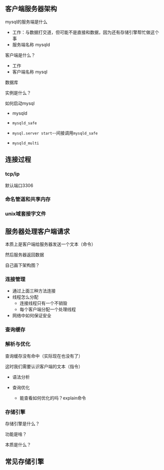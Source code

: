 ## 客户端服务器架构

mysql的服务端是什么

- 工作：与数据打交道，但可能不是直接和数据，因为还有存储引擎帮忙做这个事
- 服务端名称 mysqld 

客户端是什么？

- 工作
- 客户端名称 mysql

数据库

实例是什么？



如何启动mysql

- mysqld
- `mysqld_safe`
- `mysql.server start`--间接调用`mysqld_safe`

- `mysqld_multi`





## 连接过程

### tcp/ip

默认端口3306



### 命名管道和共享内存



### unix域套接字文件



## 服务器处理客户端请求

本质上是客户端给服务器发送一个文本（命令）

然后服务器返回数据

自己画下架构图？

### 连接管理

- 通过上面三种方法连接
- 线程怎么分配
  - 连接线程只有一个不销毁
  - 每个客户端分配一个处理线程
- 网络中如何保证安全

### 查询缓存



### 解析与优化

查询缓存没有命中（实际现在也没有了）

这时我们需要认识客户端的文本（指令）



- 语法分析

- 查询优化
  - 能查看如何优化的吗？explain命令



### 存储引擎

存储引擎是什么？

功能是啥？

本质是什么？



## 常见存储引擎







